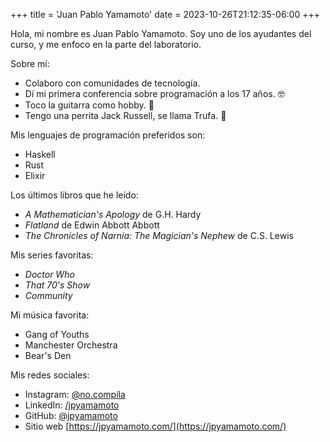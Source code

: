 +++
title = 'Juan Pablo Yamamoto'
date = 2023-10-26T21:12:35-06:00
+++

Hola, mi nombre es Juan Pablo Yamamoto. Soy uno de los ayudantes del curso, y me enfoco en la parte del laboratorio.

Sobre mí:
- Colaboro con comunidades de tecnología.
- Dí mi primera conferencia sobre programación a los 17 años. 🤓
- Toco la guitarra como hobby. 🎸
- Tengo una perrita Jack Russell, se llama Trufa. 🐶

Mis lenguajes de programación preferidos son:
- Haskell
- Rust
- Elixir

Los últimos libros que he leído:
- *A Mathematician's Apology* de G.H. Hardy
- *Flatland* de Edwin Abbott Abbott
- *The Chronicles of Narnia: The Magician's Nephew* de C.S. Lewis

Mis series favoritas:
- *Doctor Who*
- *That 70's Show*
- *Community*

Mi música favorita:
- Gang of Youths
- Manchester Orchestra
- Bear's Den

Mis redes sociales:
- Instagram: [@no.compila](https://www.instagram.com/no.compila/)
- LinkedIn: [/jpyamamoto](https://www.linkedin.com/in/jpyamamoto/)
- GitHub: [@jpyamamoto](https://github.com/jpyamamoto/)
- Sitio web [https://jpyamamoto.com/](https://jpyamamoto.com/)
